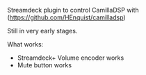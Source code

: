 Streamdeck plugin to control CamillaDSP with (https://github.com/HEnquist/camilladsp)


Still in very early stages.

What works:
- Streamdeck+ Volume encoder works
- Mute button works
